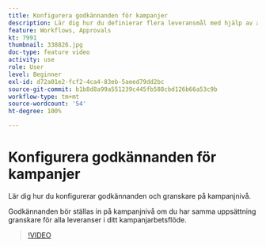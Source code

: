 ```yaml
---
title: Konfigurera godkännanden för kampanjer
description: Lär dig hur du definierar flera leveransmål med hjälp av arbetsflöden för målinriktning.
feature: Workflows, Approvals
kt: 7991
thumbnail: 338826.jpg
doc-type: feature video
activity: use
role: User
level: Beginner
exl-id: d72a01e2-fcf2-4ca4-83eb-5aeed79dd2bc
source-git-commit: b1b8d8a99a551239c445fb588cbd126b66a53c9b
workflow-type: tm+mt
source-wordcount: '54'
ht-degree: 100%

---
```


# Konfigurera godkännanden för kampanjer 

Lär dig hur du konfigurerar godkännanden och granskare på kampanjnivå.  

Godkännanden bör ställas in på kampanjnivå om du har samma uppsättning granskare för alla leveranser i ditt kampanjarbetsflöde.

>[!VIDEO](https://video.tv.adobe.com/v/338826?quality=12&learn=on)
